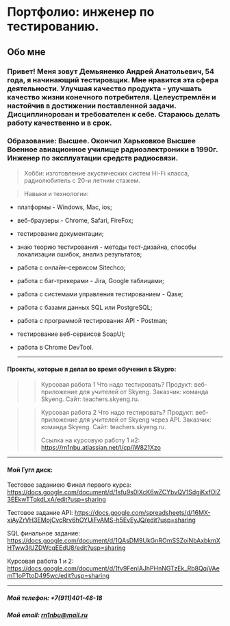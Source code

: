 # Портфолио: инженер по тестированию.

## Обо мне

### Привет! Меня зовут Демьяненко Андрей Анатольевич, 54 года, я начинающий тестировщик. Мне нравится эта сфера деятельности. Улучшая качество продукта - улучшать качество жизни конечного потребителя. Целеустремлён и настойчив в достижении поставленной задачи. Дисциплинорован и требователен к себе. Стараюсь делать работу качественно и в срок.

### Образование: Высшее. Окончил Харьковкое Высшее Военное авиационное училище радиоэлектроники в 1990г. Инженер по эксплуатации средств радиосвязи.

> Хобби: изготовление акустических систем Hi-Fi класса, радиолюбитель с 20-и летним стажем.

> Навыки и технологии:
- платформы - Windows, Mac, ios;
- веб-браузеры - Chrome, Safari, FireFox;
- тестирование документации;
- знаю теорию тестирования - методы тест-дизайна, способы локализации ошибок, анализ результатов;
- работа с онлайн-сервисом Sitechco;
- работа с баг-трекерами - Jira, Google таблицами; 
- работа с системами управления тестированием - Qase;
- работа с базами данных SQL или PostgreSQL;
- работа с программой тестирования API  - Postman;
- тестирование веб-сервисов SoapUI;
- работа в Chrome DevTool.

  ---
#### Проекты, которые я делал во время обучения в Skypro:
>> Курсовая работа 1
Что надо тестировать?
Продукт: веб-приложение для учителей от Skyeng.
Заказчик: команда Skyeng.
Сайт: teachers.skyeng.ru.

>> Курсовая работа 2
Что надо тестировать?
Продукт: веб-приложение для учителей от Skyeng через API.
Заказчик: команда Skyeng.
Сайт: teachers.skyeng.ru.
>>
>> Ссылка на курсовую работу 1 и2: https://rn1nbu.atlassian.net/l/cp/iW821Xzo

---
#### Мой Гугл диск:

Тестовое заданиею Финал первого курса: https://docs.google.com/document/d/1sfu9s0IXcK6wZCYbvQV1SdgjKxfOlZ3EEkwTTqkdLxA/edit?usp=sharing

Тестовое задание API: https://docs.google.com/spreadsheets/d/16MX-xiAyZrVH3EMojCvcRrv6hOYUiFvAMS-h5EvEyJQ/edit?usp=sharing

SQL финальное задание: https://docs.google.com/document/d/1QAsDM9UkGnROmSSZoiNbAxbkmXHTww3lUZDWcqEEdU8/edit?usp=sharing

Курсовая работа 1 и 2: https://docs.google.com/document/d/1fv9FenIAJhPHnNGTzEk_Rb8QqjVAemT1oPTtoD495wc/edit?usp=sharing

---
##### Мой телефон: +7(911)401-48-18

##### Мой email: rn1nbu@mail.ru


